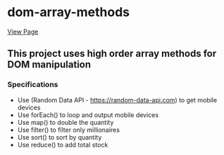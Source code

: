 # dom-array-methods

[View Page](https://amrdesai.github.io/dom-array-methods/)

## This project uses high order array methods for DOM manipulation

### Specifications 
- Use (Random Data API - https://random-data-api.com) to get mobile devices
- Use forEach() to loop and output mobile devices
- Use map() to double the quantity
- Use filter() to filter only millionaires
- Use sort() to sort by quantity
- Use reduce() to add total stock
